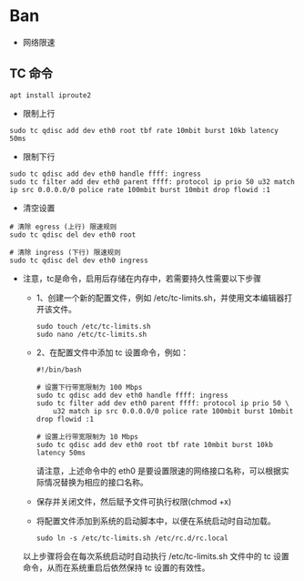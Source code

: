 # Ban

- 网络限速



## TC 命令

```shell
apt install iproute2
```

- 限制上行

```shell
sudo tc qdisc add dev eth0 root tbf rate 10mbit burst 10kb latency 50ms
```

- 限制下行

```shell
sudo tc qdisc add dev eth0 handle ffff: ingress
sudo tc filter add dev eth0 parent ffff: protocol ip prio 50 u32 match ip src 0.0.0.0/0 police rate 100mbit burst 10mbit drop flowid :1
```

- 清空设置

```shell
# 清除 egress (上行) 限速规则
sudo tc qdisc del dev eth0 root

# 清除 ingress (下行) 限速规则
sudo tc qdisc del dev eth0 ingress
```

- 注意，tc是命令，启用后存储在内存中，若需要持久性需要以下步骤

  - 1、创建一个新的配置文件，例如 /etc/tc-limits.sh，并使用文本编辑器打开该文件。

    ```shell
    sudo touch /etc/tc-limits.sh
    sudo nano /etc/tc-limits.sh
    ```

  - 2、在配置文件中添加 tc 设置命令，例如：

    ```shell
    #!/bin/bash
    
    # 设置下行带宽限制为 100 Mbps
    sudo tc qdisc add dev eth0 handle ffff: ingress
    sudo tc filter add dev eth0 parent ffff: protocol ip prio 50 \
        u32 match ip src 0.0.0.0/0 police rate 100mbit burst 10mbit drop flowid :1
    
    # 设置上行带宽限制为 10 Mbps
    sudo tc qdisc add dev eth0 root tbf rate 10mbit burst 10kb latency 50ms
    
    ```

    请注意，上述命令中的 eth0 是要设置限速的网络接口名称，可以根据实际情况替换为相应的接口名称。

  - 保存并关闭文件，然后赋予文件可执行权限(chmod +x)

  - 将配置文件添加到系统的启动脚本中，以便在系统启动时自动加载。

    ```shell
    sudo ln -s /etc/tc-limits.sh /etc/rc.d/rc.local
    ```

  以上步骤将会在每次系统启动时自动执行 /etc/tc-limits.sh 文件中的 tc 设置命令，从而在系统重启后依然保持 tc 设置的有效性。
